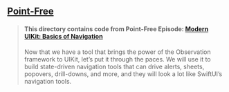 ## [Point-Free](https://www.pointfree.co)

> #### This directory contains code from Point-Free Episode: [Modern UIKit: Basics of Navigation](https://www.pointfree.co/episodes/ep284-modern-uikit-basics-of-navigation)
>
> Now that we have a tool that brings the power of the Observation framework to UIKit, let’s put it through the paces. We will use it to build state-driven navigation tools that can drive alerts, sheets, popovers, drill-downs, and more, and they will look a lot like SwiftUI’s navigation tools.

